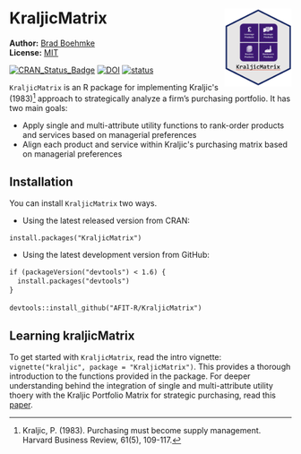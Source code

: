 # KraljicMatrix <img src="tools/kraljicmatrix_logo.png" align="right" width="120" height="139" />
 

**Author:** [Brad Boehmke](http://bradleyboehmke.github.io/)<br/>
**License:** [MIT](https://opensource.org/licenses/MIT)


[![CRAN_Status_Badge](http://www.r-pkg.org/badges/version/KraljicMatrix)](https://cran.r-project.org/package=KraljicMatrix)
[![DOI](https://zenodo.org/badge/74397607.svg)](https://zenodo.org/badge/latestdoi/74397607)
[![status](http://joss.theoj.org/papers/10.21105/joss.00170/status.svg)](http://joss.theoj.org/papers/10.21105/joss.00170)


`KraljicMatrix` is an R package for implementing Kraljic's (1983)[^kraljic] approach to strategically analyze a firm’s purchasing portfolio.  It has two main goals:

- Apply single and multi-attribute utility functions to rank-order products and services based on managerial preferences
- Align each product and service within Kraljic's purchasing matrix based on managerial preferences


## Installation

You can install `KraljicMatrix` two ways.

- Using the latest released version from CRAN:

```
install.packages("KraljicMatrix")
```

- Using the latest development version from GitHub:

```
if (packageVersion("devtools") < 1.6) {
  install.packages("devtools")
}

devtools::install_github("AFIT-R/KraljicMatrix")
```

## Learning kraljicMatrix

To get started with `KraljicMatrix`, read the intro vignette: `vignette("kraljic", package = "KraljicMatrix")`.  This provides a thorough introduction to the functions provided in the package.  For deeper understanding behind the integration of single and multi-attribute utility thoery with the Kraljic Portfolio Matrix for strategic purchasing, read this [paper](https://www.dropbox.com/s/izxw97rjcu8e2t6/Article%20Submitted%20-%20Revised%20%282016-12-13.docx?dl=0).




[^kraljic]: Kraljic, P. (1983). Purchasing must become supply management. Harvard Business Review, 61(5), 109-117.
